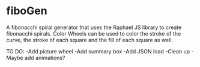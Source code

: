 # fiboGen
A fibonacchi spiral generator that uses the Raphael JS library to create fibonacchi spirals.
Color Wheels can be used to color the stroke of the curve, the stroke of each square and the fill of each square as well.

TO DO:
-Add picture wheel
-Add summary box
-Add JSON load
-Clean up
-Maybe add animations?